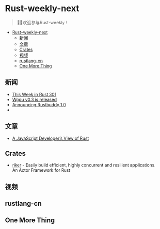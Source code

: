 # Rust-weekly-next

> 🎉🎉欢迎参与Rust-weekly !

- [Rust-weekly-next](#rust-weekly-next)
  - [新闻](#%e6%96%b0%e9%97%bb)
  - [文章](#%e6%96%87%e7%ab%a0)
  - [Crates](#crates)
  - [视频](#%e8%a7%86%e9%a2%91)
  - [rustlang-cn](#rustlang-cn)
  - [One More Thing](#one-more-thing)

## 新闻

- [This Week in Rust 301](https://this-week-in-rust.org/blog/2019/08/27/this-week-in-rust-301/)
- [Wgpu v0.3 is released](https://users.rust-lang.org/t/wgpu-v0-3-is-released/31682/1)
- [Announcing Rustbuddy 1.0](https://users.rust-lang.org/t/announcing-rustbuddy-1-0-a-coding-assistant/31510)
- 

## 文章

- [A JavaScript Developer’s View of Rust](https://medium.com/swlh/a-javascript-developers-view-of-rust-e702c11262c6)

## Crates

- [riker](https://github.com/riker-rs/riker) - Easily build efficient, highly concurrent and resilient applications. An Actor Framework for Rust

## 视频

## rustlang-cn

## One More Thing
